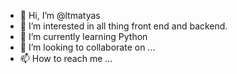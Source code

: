 - 👋 Hi, I’m @ltmatyas
- 👀 I’m interested in all thing front end and backend.
- 🌱 I’m currently learning Python
- 💞️ I’m looking to collaborate on ...
- 📫 How to reach me ...

<!---
ltmatyas/ltmatyas is a ✨ special ✨ repository because its `README.md` (this file) appears on your GitHub profile.
You can click the Preview link to take a look at your changes.
--->
